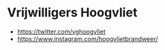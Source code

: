 # Vrijwilligers Hoogvliet

- https://twitter.com/vghoogvliet
- https://www.instagram.com/hoogvlietbrandweer/
